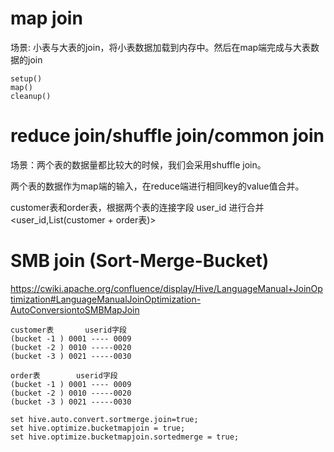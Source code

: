 # map join
场景: 小表与大表的join，将小表数据加载到内存中。然后在map端完成与大表数据的join
```
setup()
map()
cleanup()
```
# reduce join/shuffle join/common join
场景：两个表的数据量都比较大的时候，我们会采用shuffle join。

两个表的数据作为map端的输入，在reduce端进行相同key的value值合并。

customer表和order表，根据两个表的连接字段 user_id 进行合并<user_id,List(customer + order表)>
# SMB join (Sort-Merge-Bucket)
https://cwiki.apache.org/confluence/display/Hive/LanguageManual+JoinOptimization#LanguageManualJoinOptimization-AutoConversiontoSMBMapJoin
```
customer表       userid字段
(bucket -1 ) 0001 ---- 0009   
(bucket -2 ) 0010 -----0020
(bucket -3 ) 0021 -----0030   

order表        userid字段
(bucket -1 ) 0001 ---- 0009   
(bucket -2 ) 0010 -----0020
(bucket -3 ) 0021 -----0030   

set hive.auto.convert.sortmerge.join=true;
set hive.optimize.bucketmapjoin = true;
set hive.optimize.bucketmapjoin.sortedmerge = true;
```